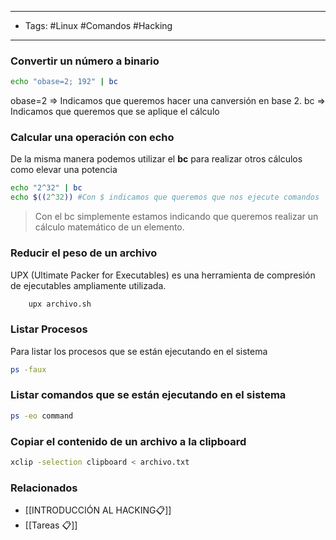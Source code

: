 ----
- Tags: #Linux #Comandos #Hacking 
------

### Convertir un número a binario

```bash
echo "obase=2; 192" | bc
```

obase=2 => Indicamos que queremos hacer una canversión en base 2. 
bc => Indicamos que queremos que se aplique el cálculo

### Calcular una operación con echo
De la misma manera podemos utilizar el **bc** para realizar otros cálculos como elevar una potencia
```bash
echo "2^32" | bc
echo $((2^32)) #Con $ indicamos que queremos que nos ejecute comandos
```

> Con el bc simplemente estamos indicando que queremos realizar un cálculo matemático de un elemento.

### Reducir el peso de un archivo
UPX (Ultimate Packer for Executables) es una herramienta de compresión de ejecutables ampliamente utilizada.
```bash
	upx archivo.sh
```

### Listar Procesos
Para listar los procesos que se están ejecutando en el sistema
```bash
ps -faux
```

### Listar comandos que se están ejecutando en el sistema
```bash
ps -eo command
```

### Copiar el contenido de un archivo a la clipboard
```bash
xclip -selection clipboard < archivo.txt
```

### Relacionados
- [[INTRODUCCIÓN AL HACKING📋]]
- [[Tareas 📋]]